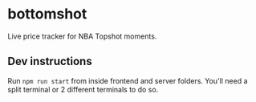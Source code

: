 # bottomshot
Live price tracker for NBA Topshot moments.

## Dev instructions
Run `npm run start` from inside frontend and server folders. You'll need a split terminal or 2 different terminals to do so.
